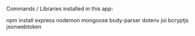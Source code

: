 Commands / Libraries installed in this app:

npm install express nodemon mongoose body-parser dotenv joi bcryptjs jsonwebtoken